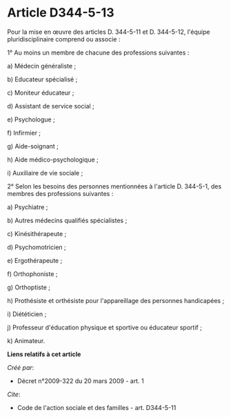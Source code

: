 # Article D344-5-13

Pour la mise en œuvre des articles D. 344-5-11 et D. 344-5-12, l'équipe pluridisciplinaire comprend ou associe : 

1° Au moins un membre de chacune des professions suivantes : 

a) Médecin généraliste ; 

b) Educateur spécialisé ; 

c) Moniteur éducateur ; 

d) Assistant de service social ; 

e) Psychologue ; 

f) Infirmier ; 

g) Aide-soignant ; 

h) Aide médico-psychologique ; 

i) Auxiliaire de vie sociale ; 

2° Selon les besoins des personnes mentionnées à l'article D. 344-5-1, des membres des professions suivantes : 

a) Psychiatre ; 

b) Autres médecins qualifiés spécialistes ; 

c) Kinésithérapeute ; 

d) Psychomotricien ; 

e) Ergothérapeute ; 

f) Orthophoniste ; 

g) Orthoptiste ; 

h) Prothésiste et orthésiste pour l'appareillage des personnes handicapées ; 

i) Diététicien ; 

j) Professeur d'éducation physique et sportive ou éducateur sportif ; 

k) Animateur.

**Liens relatifs à cet article**

_Créé par_:

  - Décret n°2009-322 du 20 mars 2009 - art. 1

_Cite_:

  - Code de l'action sociale et des familles - art. D344-5-11
